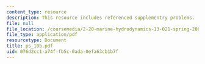 ```yaml
---
content_type: resource
description: This resource includes referenced supplementry problems.
file: null
file_location: /coursemedia/2-20-marine-hydrodynamics-13-021-spring-2005/076d2cc1a74ffb5c0ada0efa63cb1b7f_ps_10b.pdf
file_type: application/pdf
resourcetype: Document
title: ps_10b.pdf
uid: 076d2cc1-a74f-fb5c-0ada-0efa63cb1b7f
---
```

